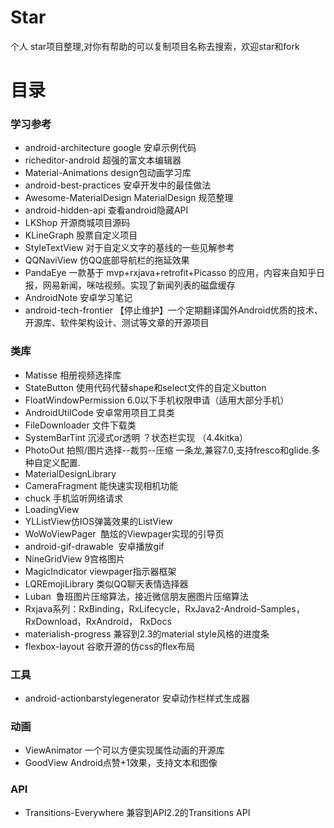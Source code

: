 # Star
个人 star项目整理,对你有帮助的可以复制项目名称去搜索，欢迎star和fork

# 目录 


### 学习参考
* android-architecture google 安卓示例代码
* richeditor-android 超强的富文本编辑器
* Material-Animations design包动画学习库
* android-best-practices 安卓开发中的最佳做法
* Awesome-MaterialDesign MaterialDesign 规范整理
* android-hidden-api 查看android隐藏API
* LKShop 开源商城项目源码
* KLineGraph 股票自定义项目
* StyleTextView 对于自定义文字的基线的一些见解参考
* QQNaviView 仿QQ底部导航栏的拖延效果
* PandaEye 一款基于 mvp+rxjava+retrofit+Picasso 的应用，内容来自知乎日报，网易新闻，咪咕视频。实现了新闻列表的磁盘缓存
* AndroidNote 安卓学习笔记
* android-tech-frontier 【停止维护】一个定期翻译国外Android优质的技术、开源库、软件架构设计、测试等文章的开源项目

### 类库
* Matisse 相册视频选择库 
* StateButton 使用代码代替shape和select文件的自定义button 
* FloatWindowPermission 6.0以下手机权限申请（适用大部分手机）
* AndroidUtilCode 安卓常用项目工具类
* FileDownloader 文件下载类
* SystemBarTint 沉浸式or透明 ？状态栏实现 （4.4kitka）
* PhotoOut 拍照/图片选择--裁剪--压缩 一条龙,兼容7.0,支持fresco和glide.多种自定义配置.
* MaterialDesignLibrary
* CameraFragment 能快速实现相机功能 
* chuck 手机监听网络请求
* LoadingView 
* YLListView仿IOS弹簧效果的ListView
* WoWoViewPager  酷炫的Viewpager实现的引导页
* android-gif-drawable  安卓播放gif
* NineGridView 9宫格图片
* MagicIndicator viewpager指示器框架
* LQREmojiLibrary 类似QQ聊天表情选择器
* Luban  鲁班图片压缩算法，接近微信朋友圈图片压缩算法
* Rxjava系列：RxBinding，RxLifecycle，RxJava2-Android-Samples，RxDownload，RxAndroid， RxDocs
* materialish-progress 兼容到2.3的material style风格的进度条
* flexbox-layout 谷歌开源的仿css的flex布局

### 工具
* android-actionbarstylegenerator 安卓动作栏样式生成器

### 动画
* ViewAnimator 一个可以方便实现属性动画的开源库
* GoodView Android点赞+1效果，支持文本和图像

### API
* Transitions-Everywhere 兼容到API2.2的Transitions API
